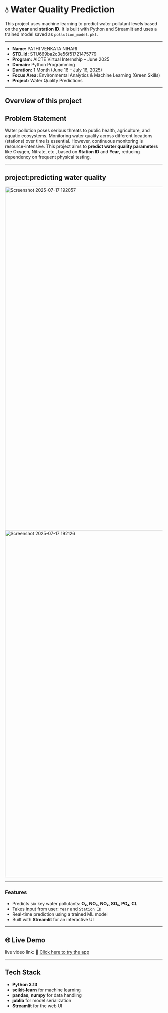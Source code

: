# 💧 Water Quality Prediction 

This project uses machine learning to predict water pollutant levels based on the **year** and **station ID**. It is built with Python and Streamlit and uses a trained model saved as `pollution_model.pkl`.

---

- **Name:** PATHI VENKATA NIHARI
- **STD_Id:** STU669ba2c3e56f51721475779
- **Program:** AICTE Virtual Internship – June 2025
- **Domain:** Python Programming
- **Duration:** 1 Month (June 16 – July 16, 2025)
- **Focus Area:** Environmental Analytics & Machine Learning (Green Skills)
- **Project:** Water Quality Predictions

---

## Overview of this project

##  Problem Statement

Water pollution poses serious threats to public health, agriculture, and aquatic ecosystems. Monitoring water quality across different locations (stations) over time is essential. However, continuous monitoring is resource-intensive. This project aims to **predict water quality parameters** like Oxygen, Nitrate, etc., based on **Station ID** and **Year**, reducing dependency on frequent physical testing.

---


## project:predicting water quality

<img width="1919" height="1094" alt="Screenshot 2025-07-17 192057" src="https://github.com/user-attachments/assets/b096f99d-821f-4961-bf22-0fa516783154" />
<img width="1903" height="1106" alt="Screenshot 2025-07-17 192126" src="https://github.com/user-attachments/assets/df6e28ca-0267-4793-bcbd-9819ed764cc7" />

---

###  Features

- Predicts six key water pollutants: **O₂, NO₃, NO₂, SO₄, PO₄, CL**
- Takes input from user: `Year` and `Station ID`
- Real-time prediction using a trained ML model
- Built with **Streamlit** for an interactive UI
---

## 🌐 Live Demo 

 live video link:
🔗 [Click here to try the app]()

---

##  Tech Stack

- **Python 3.13**
- **scikit-learn** for machine learning
- **pandas**, **numpy** for data handling
- **joblib** for model serialization
- **Streamlit** for the web UI

